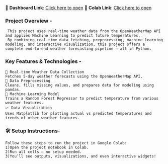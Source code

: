 🔗 **Dashboard Link**: [Click here to open](https://ea1e-34-41-196-197.ngrok-free.app/)
🔗 **Colab Link**: [Click here to open](https://colab.research.google.com/drive/1kH4veN-BoyEynGmZcrta_57T4KOncT27)

### Project Overview - 
     This project uses real-time weather data from the OpenWeatherMap API and applies Machine Learning to predict future temperatures. 
     By combining real-time data fetching, preprocessing, machine learning modeling, and interactive visualization, this project offers a complete end-to-end weather forecasting pipeline — all in Python.

### Key Features & Technologies - 
    🔄 Real-time Weather Data Collection
    Fetches 5-day weather forecasts using the OpenWeatherMap API.
    🧹 Data Preprocessing
    Cleans, fills missing values, and prepares data for modeling using pandas.
    🧠 Machine Learning Model
    Trains a Random Forest Regressor to predict temperature from various weather features.
    📈 Data Visualization
    Uses Matplotlib for plotting actual vs predicted temperatures and trends of other weather features.

  ### 🛠️ Setup Instructions- 
    Follow these steps to run the project in Google Colab:
    1)Open the project notebook in Colab.
    2)Run all cells — no setup needed.
    3)You’ll see outputs, visualizations, and even interactive widgets!
